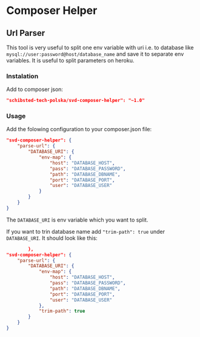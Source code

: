 # Composer Helper
## Url Parser
This tool is very useful to split one env variable with uri i.e. to database like `mysql://user:password@host/database_name` and save it to separate env variables. It is useful to split parameters on heroku. 

### Instalation
Add to composer json:
```json
"schibsted-tech-polska/svd-composer-helper": "~1.0"
```

### Usage
Add the folowing configuration to your composer.json file:
```json
"svd-composer-helper": {
    "parse-url": {
        "DATABASE_URI": {
            "env-map": {
                "host": "DATABASE_HOST",
                "pass": "DATABASE_PASSWORD",
                "path": "DATABASE_DBNAME",
                "port": "DATABASE_PORT",
                "user": "DATABASE_USER"
            }
        }
    }
}
```
The `DATABASE_URI` is env variable which you want to split.


If you want to trin database name add `"trim-path": true` under `DATABASE_URI`. It should look like this:
```json
        },
"svd-composer-helper": {
    "parse-url": {
        "DATABASE_URI": {
            "env-map": {
                "host": "DATABASE_HOST",
                "pass": "DATABASE_PASSWORD",
                "path": "DATABASE_DBNAME",
                "port": "DATABASE_PORT",
                "user": "DATABASE_USER"
            },
            "trim-path": true
        }
    }
}
```
